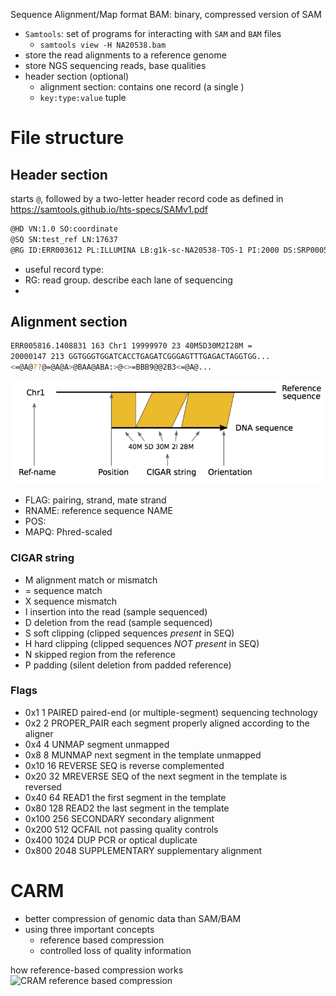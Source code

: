 Sequence Alignment/Map format
BAM: binary, compressed version of SAM 
+ `Samtools`: set of programs for interacting with `SAM` and `BAM` files 
	+ `samtools view -H NA20538.bam`
+ store the read alignments to a reference genome 
+ store NGS sequencing reads, base qualities
+ header section (optional)
	+ alignment section: contains one record (a single ) 
	+ `key:type:value` tuple

# File structure 

## Header section
starts `@`, followed by a two-letter header record code as defined in https://samtools.github.io/hts-specs/SAMv1.pdf

```bash
@HD VN:1.0 SO:coordinate  
@SQ SN:test_ref LN:17637  
@RG ID:ERR003612 PL:ILLUMINA LB:g1k-sc-NA20538-TOS-1 PI:2000 DS:SRP000540 SM:NA20538 CN:SC
```
+ useful record type: 
+ RG: read group. describe each lane of sequencing 
+ 
## Alignment section   

```bash
ERR005816.1408831 163 Chr1 19999970 23 40M5D30M2I28M =  
20000147 213 GGTGGGTGGATCACCTGAGATCGGGAGTTTGAGACTAGGTGG...  
<=@A@??@=@A@A>@BAA@ABA:>@<>=BBB9@@2B3<=@A@... 
```
![cols of Sam](../images/col_of_sam_visual.png)

+ FLAG: pairing, strand, mate strand 
+ RNAME: reference sequence NAME
+ POS: 
+ MAPQ: Phred-scaled 

### CIGAR string 
- M alignment match or mismatch  
- = sequence match  
- X sequence mismatch  
- I insertion into the read (sample sequenced)  
- D deletion from the read (sample sequenced)  
- S soft clipping (clipped sequences *present* in SEQ)  
- H hard clipping (clipped sequences *NOT present* in SEQ)  
- N skipped region from the reference  
- P padding (silent deletion from padded reference)

### Flags 

- 0x1 1 PAIRED paired-end (or multiple-segment) sequencing technology  
- 0x2 2 PROPER_PAIR each segment properly aligned according to the aligner  
- 0x4 4 UNMAP segment unmapped  
- 0x8 8 MUNMAP next segment in the template unmapped  
- 0x10 16 REVERSE SEQ is reverse complemented  
- 0x20 32 MREVERSE SEQ of the next segment in the template is reversed  
- 0x40 64 READ1 the first segment in the template  
- 0x80 128 READ2 the last segment in the template  
- 0x100 256 SECONDARY secondary alignment  
- 0x200 512 QCFAIL not passing quality controls  
- 0x400 1024 DUP PCR or optical duplicate  
- 0x800 2048 SUPPLEMENTARY supplementary alignment

# CARM
+ better compression of genomic data than SAM/BAM
+ using three important concepts
	+ reference based compression 
	+ controlled loss of quality information 

how reference-based compression works 
![CRAM reference based compression](../images/CRAM_reference_based_compression.png|525)
